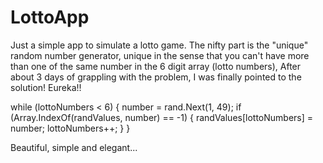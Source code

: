LottoApp
========

Just a simple app to simulate a lotto game. The nifty part is the "unique" random number generator, unique in
the sense that you can't have more than one of the same number in the 6 digit array (lotto numbers), After about 3 days 
of grappling with the problem, I was finally pointed to the solution! Eureka!!

while (lottoNumbers < 6)
                {
                    number = rand.Next(1, 49);
                    if (Array.IndexOf(randValues, number) == -1)
                    {
                        randValues[lottoNumbers] = number;
                        lottoNumbers++;
                    }
                 }
                 
Beautiful, simple and elegant...
            
